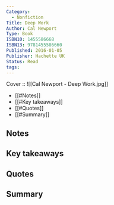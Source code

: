 ```yaml
---
Category:
  - Nonfiction
Title: Deep Work
Author: Cal Newport
Type: Book
ISBN10: 1455586668
ISBN13: 9781455586660
Published: 2016-01-05
Publisher: Hachette UK
Status: Read
tags: 
---
```



Cover :: ![[Cal Newport - Deep Work.jpg]]


- [[#Notes]]
- [[#Key takeaways]]
- [[#Quotes]]
- [[#Summary]]

## Notes

## Key takeaways

## Quotes

## Summary